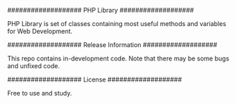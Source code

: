 ###################
PHP Library
###################

PHP Library is set of classes containing most useful methods and variables for Web Development.

###################
Release Information
###################

This repo contains in-development code. Note that there may be some bugs and unfixed code.

###################
License
###################

Free to use and study.